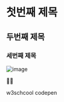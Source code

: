# 첫번째 제목
## 두번째 제목
### 세번째 제목

![image](https://github.com/gogoringhye/basic/assets/145514996/fa8eeeee-318f-45b6-803a-e7f221e63898)

🧟‍♀️



w3schcool
codepen
